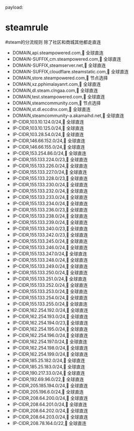 payload:
# steamrule
#steam的分流规则 除了社区和商城其他都走直连

  - DOMAIN,api.steampowered.com,🎯 全球直连
  - DOMAIN-SUFFIX,cm.steampowered.com,🎯 全球直连
  - DOMAIN-SUFFIX,steamserver.net,🎯 全球直连
  - DOMAIN-SUFFIX,cloudflare.steamstatic.com,🎯 全球直连
  - DOMAIN,store.steampowered.com,🚀 节点选择
  - DOMAIN,xz.pphimalayanrt.com,🎯 全球直连
  - DOMAIN,dl.steam.clngaa.com,🎯 全球直连
  - DOMAIN,test.steampowered.com,🎯 全球直连
  - DOMAIN,steamcommunity.com,🚀 节点选择
  - DOMAIN,st.dl.eccdnx.com,🎯 全球直连
  - DOMAIN,steamcommunity-a.akamaihd.net,🎯 全球直连
  - IP-CIDR,103.10.124.0/24,🎯 全球直连
  - IP-CIDR,103.10.125.0/24,🎯 全球直连
  - IP-CIDR,103.28.54.0/24,🎯 全球直连
  - IP-CIDR,146.66.152.0/24,🎯 全球直连
  - IP-CIDR,146.66.155.0/24,🎯 全球直连
  - IP-CIDR,153.254.86.0/24,🎯 全球直连
  - IP-CIDR,155.133.224.0/23,🎯 全球直连
  - IP-CIDR,155.133.226.0/24,🎯 全球直连
  - IP-CIDR,155.133.227.0/24,🎯 全球直连
  - IP-CIDR,155.133.228.0/23,🎯 全球直连
  - IP-CIDR,155.133.230.0/24,🎯 全球直连
  - IP-CIDR,155.133.232.0/24,🎯 全球直连
  - IP-CIDR,155.133.233.0/24,🎯 全球直连
  - IP-CIDR,155.133.234.0/24,🎯 全球直连
  - IP-CIDR,155.133.236.0/23,🎯 全球直连
  - IP-CIDR,155.133.238.0/24,🎯 全球直连
  - IP-CIDR,155.133.239.0/24,🎯 全球直连
  - IP-CIDR,155.133.240.0/23,🎯 全球直连
  - IP-CIDR,155.133.242.0/23,🎯 全球直连
  - IP-CIDR,155.133.245.0/24,🎯 全球直连
  - IP-CIDR,155.133.246.0/24,🎯 全球直连
  - IP-CIDR,155.133.247.0/24,🎯 全球直连
  - IP-CIDR,155.133.248.0/24,🎯 全球直连
  - IP-CIDR,155.133.249.0/24,🎯 全球直连
  - IP-CIDR,155.133.250.0/24,🎯 全球直连
  - IP-CIDR,155.133.251.0/24,🎯 全球直连
  - IP-CIDR,155.133.252.0/24,🎯 全球直连
  - IP-CIDR,155.133.253.0/24,🎯 全球直连
  - IP-CIDR,155.133.254.0/24,🎯 全球直连
  - IP-CIDR,155.133.255.0/24,🎯 全球直连
  - IP-CIDR,162.254.192.0/24,🎯 全球直连
  - IP-CIDR,162.254.193.0/24,🎯 全球直连
  - IP-CIDR,162.254.194.0/23,🎯 全球直连
  - IP-CIDR,162.254.195.0/24,🎯 全球直连
  - IP-CIDR,162.254.196.0/24,🎯 全球直连
  - IP-CIDR,162.254.197.0/24,🎯 全球直连
  - IP-CIDR,162.254.198.0/24,🎯 全球直连
  - IP-CIDR,162.254.199.0/24,🎯 全球直连
  - IP-CIDR,185.25.182.0/24,🎯 全球直连
  - IP-CIDR,185.25.183.0/24,🎯 全球直连
  - IP-CIDR,190.217.33.0/24,🎯 全球直连
  - IP-CIDR,192.69.96.0/22,🎯 全球直连
  - IP-CIDR,205.185.194.0/24,🎯 全球直连
  - IP-CIDR,205.196.6.0/24,🎯 全球直连
  - IP-CIDR,208.64.200.0/24,🎯 全球直连
  - IP-CIDR,208.64.201.0/24,🎯 全球直连
  - IP-CIDR,208.64.202.0/24,🎯 全球直连
  - IP-CIDR,208.64.203.0/24,🎯 全球直连
  - IP-CIDR,208.78.164.0/22,🎯 全球直连
